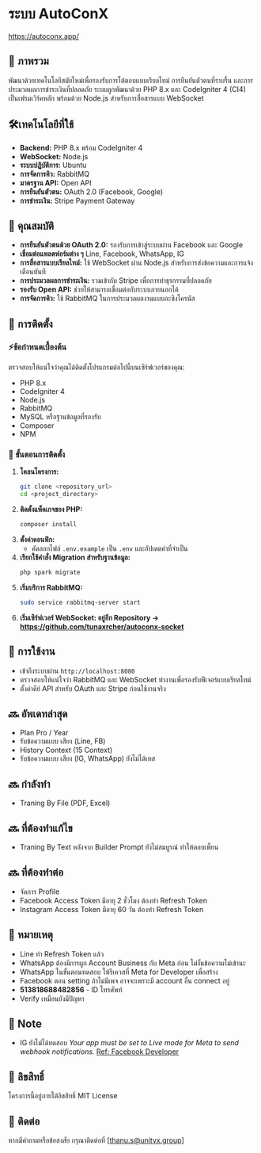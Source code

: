 # ระบบ AutoConX 

https://autoconx.app/

## 🎯 ภาพรวม

พัฒนาด้วยเทคโนโลยีสมัยใหม่เพื่อรองรับการโต้ตอบแบบเรียลไทม์ การยืนยันตัวตนที่ราบรื่น และการประมวลผลการชำระเงินที่ปลอดภัย ระบบถูกพัฒนาด้วย PHP 8.x และ CodeIgniter 4 (CI4) เป็นเฟรมเวิร์คหลัก พร้อมด้วย Node.js สำหรับการสื่อสารแบบ WebSocket

## 🛠️เทคโนโลยีที่ใช้

- **Backend:** PHP 8.x พร้อม CodeIgniter 4
- **WebSocket:** Node.js
- **ระบบปฏิบัติการ:** Ubuntu
- **การจัดการคิว:** RabbitMQ
- **มาตรฐาน API:** Open API
- **การยืนยันตัวตน:** OAuth 2.0 (Facebook, Google)
- **การชำระเงิน:** Stripe Payment Gateway

## 🚀 คุณสมบัติ 

- **การยืนยันตัวตนด้วย OAuth 2.0:** รองรับการเข้าสู่ระบบผ่าน Facebook และ Google
- **เชื่อมต่อแพลตฟอร์มต่าง ๆ** Line, Facebook, WhatsApp, IG
- **การสื่อสารแบบเรียลไทม์:** ใช้ WebSocket ผ่าน Node.js สำหรับการส่งข้อความและการแจ้งเตือนทันที
- **การประมวลผลการชำระเงิน:** รวมเข้ากับ Stripe เพื่อการทำธุรกรรมที่ปลอดภัย
- **รองรับ Open API:** ช่วยให้สามารถเชื่อมต่อกับระบบภายนอกได้
- **การจัดการคิว:** ใช้ RabbitMQ ในการประมวลผลงานแบบอะซิงโครนัส

## 🔧 การติดตั้ง

### ⚡ข้อกำหนดเบื้องต้น

ตรวจสอบให้แน่ใจว่าคุณได้ติดตั้งโปรแกรมต่อไปนี้บนเซิร์ฟเวอร์ของคุณ:

- PHP 8.x
- CodeIgniter 4
- Node.js
- RabbitMQ
- MySQL หรือฐานข้อมูลที่รองรับ
- Composer
- NPM

### 📌 ขั้นตอนการติดตั้ง

1. **โคลนโครงการ:**
   ```sh
   git clone <repository_url>
   cd <project_directory>
   ```
2. **ติดตั้งแพ็คเกจของ PHP:**
   ```sh
   composer install
   ```
3. **ตั้งค่าคอนฟิก:**
   - คัดลอกไฟล์ `.env.example` เป็น `.env` และอัปเดตค่าที่จำเป็น
4. **เรียกใช้คำสั่ง Migration สำหรับฐานข้อมูล:**
   ```sh
   php spark migrate
   ```
5. **เริ่มบริการ RabbitMQ:**
   ```sh
   sudo service rabbitmq-server start
   ```
6. **เริ่มเซิร์ฟเวอร์ WebSocket: อยู่อีก Repository -> https://github.com/tunaxrcher/autoconx-socket**

## 📌 การใช้งาน

- เข้าถึงระบบผ่าน `http://localhost:8080`
- ตรวจสอบให้แน่ใจว่า RabbitMQ และ WebSocket ทำงานเพื่อรองรับฟีเจอร์แบบเรียลไทม์
- ตั้งค่าคีย์ API สำหรับ OAuth และ Stripe ก่อนใช้งานจริง

## 🔜 อัพเดทล่าสุด
- Plan Pro / Year
- รับข้อความแบบ เสียง (Line, FB)
- History Context (15 Context)
- รับข้อความแบบ เสียง (IG, WhatsApp) ยังไม่ได้เทส

## 🔜 กำลังทำ
- Traning By File (PDF, Excel)

## 🔜 ที่ต้องทำแก้ไข
- Traning By Text หลังจาก Builder Prompt ยังไม่สมบูรณ์ ทำให้ตอบเพี้ยน

## 🔜 ที่ต้องทำต่อ
- จัดการ Profile
- Facebook Access Token มีอายุ 2 ชั่วโมง ต้องทำ Refresh Token
- Instagram Access Token มีอายุ 60 วัน ต้องทำ Refresh Token

## 📢 หมายเหตุ
- Line ทำ Refresh Token แล้ว
- WhatsApp ต้องมีการผูก Account Business กับ Meta ก่อน ไม่งั้นข้อความไม่เข้านะ
- WhatsApp ในขั้นตอนทดสอบ ให้รีเควสที่ Meta for Developer เพื่อสร้าง
- Facebook ตอน setting ถ้าไม่มีเพจ อาจจะเพราะมี account อื่น connect อยู่
- **513818688482856** - ID โทรศัพท์
- Verify เหมือนยังมีปัญหา

## 📝 Note 

- IG ยังไม่ได้ทดสอบ _Your app must be set to Live mode for Meta to send webhook notifications._
  [Ref: Facebook Developer](https://developers.facebook.com/docs/instagram-platform/instagram-api-with-instagram-login/webhooks)

## 📜 ลิขสิทธิ์

โครงการนี้อยู่ภายใต้ลิขสิทธิ์ MIT License

## 📧 ติดต่อ

หากมีคำถามหรือข้อสงสัย กรุณาติดต่อที่ [thanu.s@unityx.group]
